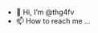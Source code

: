 - 👋 Hi, I’m @thg4fv
- 📫 How to reach me ...

<!---
thg4fv/thg4fv is a ✨ special ✨ repository because its `README.md` (this file) appears on your GitHub profile.
You can click the Preview link to take a look at your changes.
--->

